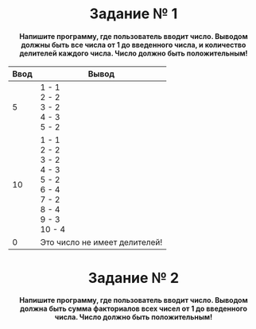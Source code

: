 <h1 align="center">Задание № 1</h1>

<h4 align="center">Напишите программу, где пользователь вводит число. Выводом должны быть все числа от 1 до введенного числа, и количество делителей каждого числа. Число должно быть положительным!</h4>

| Ввод | Вывод |
|----------|----------|
| 5 | 1 - 1</br>2 - 2</br>3 - 2</br>4 - 3</br>5 - 2 |
| 10 | 1 - 1</br>2 - 2</br>3 - 2</br>4 - 3</br>5 - 2</br>6 - 4</br>7 - 2</br>8 - 4</br>9 - 3</br>10 - 4 |
| 0 | Это число не имеет делителей! |


<h1 align="center">Задание № 2</h1>

<h4 align="center">Напишите программу, где пользователь вводит число. Выводом должна быть сумма факториалов всех чисел от 1 до введенного числа. Число должно быть положительным!</h4>
